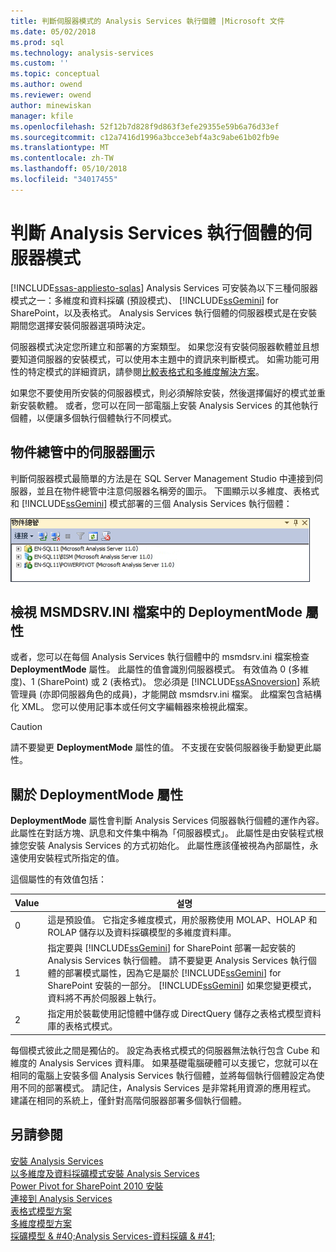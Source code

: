 ```yaml
---
title: 判斷伺服器模式的 Analysis Services 執行個體 |Microsoft 文件
ms.date: 05/02/2018
ms.prod: sql
ms.technology: analysis-services
ms.custom: ''
ms.topic: conceptual
ms.author: owend
ms.reviewer: owend
author: minewiskan
manager: kfile
ms.openlocfilehash: 52f12b7d828f9d863f3efe29355e59b6a76d33ef
ms.sourcegitcommit: c12a7416d1996a3bcce3ebf4a3c9abe61b02fb9e
ms.translationtype: MT
ms.contentlocale: zh-TW
ms.lasthandoff: 05/10/2018
ms.locfileid: "34017455"
---
```

# <a name="determine-the-server-mode-of-an-analysis-services-instance"></a>判斷 Analysis Services 執行個體的伺服器模式
[!INCLUDE[ssas-appliesto-sqlas](../../includes/ssas-appliesto-sqlas.md)]
  Analysis Services 可安裝為以下三種伺服器模式之一：多維度和資料採礦 (預設模式)、 [!INCLUDE[ssGemini](../../includes/ssgemini-md.md)] for SharePoint，以及表格式。 Analysis Services 執行個體的伺服器模式是在安裝期間您選擇安裝伺服器選項時決定。  
  
 伺服器模式決定您所建立和部署的方案類型。 如果您沒有安裝伺服器軟體並且想要知道伺服器的安裝模式，可以使用本主題中的資訊來判斷模式。 如需功能可用性的特定模式的詳細資訊，請參閱[比較表格式和多維度解決方案](../../analysis-services/comparing-tabular-and-multidimensional-solutions-ssas.md)。  
  
 如果您不要使用所安裝的伺服器模式，則必須解除安裝，然後選擇偏好的模式並重新安裝軟體。 或者，您可以在同一部電腦上安裝 Analysis Services 的其他執行個體，以便讓多個執行個體執行不同模式。  
  
## <a name="server-icons-in-object-explorer"></a>物件總管中的伺服器圖示  
 判斷伺服器模式最簡單的方法是在 SQL Server Management Studio 中連接到伺服器，並且在物件總管中注意伺服器名稱旁的圖示。 下圖顯示以多維度、表格式和 [!INCLUDE[ssGemini](../../includes/ssgemini-md.md)] 模式部署的三個 Analysis Services 執行個體：  
  
 ![物件總管圖示，每個伺服器模式](../../analysis-services/instances/media/ssas-ssms-servermodes.gif "每種伺服器模式的物件總管圖示")  
  
## <a name="viewing-deploymentmode-property-in-msmdsrvini-file"></a>檢視 MSMDSRV.INI 檔案中的 DeploymentMode 屬性  
 或者，您可以在每個 Analysis Services 執行個體中的 msmdsrv.ini 檔案檢查 **DeploymentMode** 屬性。 此屬性的值會識別伺服器模式。 有效值為 0 (多維度)、1 (SharePoint) 或 2 (表格式)。 您必須是 [!INCLUDE[ssASnoversion](../../includes/ssasnoversion-md.md)] 系統管理員 (亦即伺服器角色的成員)，才能開啟 msmdsrv.ini 檔案。 此檔案包含結構化 XML。 您可以使用記事本或任何文字編輯器來檢視此檔案。  
  
> [!CAUTION]  
>  請不要變更 **DeploymentMode** 屬性的值。 不支援在安裝伺服器後手動變更此屬性。  
  
## <a name="about-the-deploymentmode-property"></a>關於 DeploymentMode 屬性  
 **DeploymentMode** 屬性會判斷 Analysis Services 伺服器執行個體的運作內容。 此屬性在對話方塊、訊息和文件集中稱為「伺服器模式」。 此屬性是由安裝程式根據您安裝 Analysis Services 的方式初始化。 此屬性應該僅被視為內部屬性，永遠使用安裝程式所指定的值。  
  
 這個屬性的有效值包括：  
  
|Value|설명|  
|-----------|-----------------|  
|0|這是預設值。 它指定多維度模式，用於服務使用 MOLAP、HOLAP 和 ROLAP 儲存以及資料採礦模型的多維度資料庫。|  
|1|指定要與 [!INCLUDE[ssGemini](../../includes/ssgemini-md.md)] for SharePoint 部署一起安裝的 Analysis Services 執行個體。 請不要變更 Analysis Services 執行個體的部署模式屬性，因為它是屬於 [!INCLUDE[ssGemini](../../includes/ssgemini-md.md)] for SharePoint 安裝的一部分。 [!INCLUDE[ssGemini](../../includes/ssgemini-md.md)] 如果您變更模式，資料將不再於伺服器上執行。|  
|2|指定用於裝載使用記憶體中儲存或 DirectQuery 儲存之表格式模型資料庫的表格式模式。|  
  
 每個模式彼此之間是獨佔的。 設定為表格式模式的伺服器無法執行包含 Cube 和維度的 Analysis Services 資料庫。 如果基礎電腦硬體可以支援它，您就可以在相同的電腦上安裝多個 Analysis Services 執行個體，並將每個執行個體設定為使用不同的部署模式。 請記住，Analysis Services 是非常耗用資源的應用程式。 建議在相同的系統上，僅針對高階伺服器部署多個執行個體。  
  
## <a name="see-also"></a>另請參閱  
 [安裝 Analysis Services](../../analysis-services/instances/install-windows/install-analysis-services.md)   
 [以多維度及資料採礦模式安裝 Analysis Services](http://msdn.microsoft.com/library/8a1f33e8-2bd6-4fb8-bd46-c86f2a067f60)   
 [Power Pivot for SharePoint 2010 安裝](http://msdn.microsoft.com/en-us/8d47dde7-c941-4280-a934-e2fe3f9a938f)   
 [連接到 Analysis Services](../../analysis-services/instances/connect-to-analysis-services.md)   
 [表格式模型方案](../../analysis-services/tabular-models/tabular-models-ssas.md)   
 [多維度模型方案 ](../../analysis-services/multidimensional-models/multidimensional-model-solutions-ssas.md)   
 [採礦模型 & #40;Analysis Services-資料採礦 & #41;](../../analysis-services/data-mining/mining-models-analysis-services-data-mining.md)  
  
  
